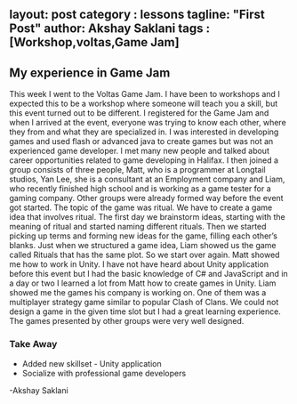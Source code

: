 layout: post
category : lessons
tagline: "First Post"
author: Akshay Saklani
tags : [Workshop,voltas,Game Jam]
---
## My experience in Game Jam
This week I went to the Voltas Game Jam. I have been to workshops and I expected this to be a workshop where someone will teach you a skill, but this event turned out to be different. I registered for the Game Jam and when I arrived at the event, everyone was trying to know each other, where they from and what they are specialized in. I was interested in developing games and used flash or advanced java to create games but was not an experienced game developer.
I met many new people and talked about career opportunities related to game developing in Halifax. I then joined a group consists of three people, Matt, who is a programmer at Longtail studios, Yan Lee, she is a consultant at an Employment company and Liam, who recently finished high school and is working as a game tester for a gaming company. Other groups were already formed way before the event got started. The topic of the game was ritual. We have to create a game idea that involves ritual. 
The first day we brainstorm ideas, starting with the meaning of ritual and started naming different rituals. Then we started picking up terms and forming new ideas for the game, filling each other’s blanks.  Just when we structured a game idea, Liam showed us the game called Rituals that has the same plot. So we start over again. 
Matt showed me how to work in Unity. I have not have heard about Unity application before this event but I had the basic knowledge of C# and JavaScript and in a day or two I learned a lot from Matt how to create games in Unity. Liam showed me the games his company is working on. One of them was a multiplayer strategy game similar to popular Clash of Clans. 
We could not design a game in the given time slot but I had a great learning experience. The games presented by other groups were very well designed. 
			
### Take Away
-	Added new skillset - Unity application
-	Socialize with professional game developers



-Akshay Saklani

